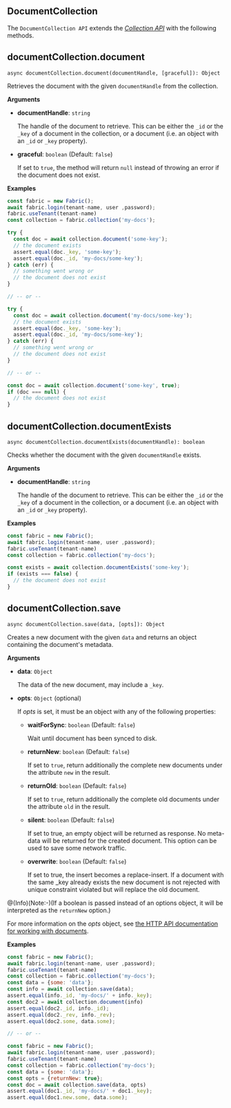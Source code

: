 ## DocumentCollection 

The `DocumentCollection API` extends the [_Collection API_](https://developer.document360.io/docs/overview-4)        with the following methods.

## documentCollection.document

`async documentCollection.document(documentHandle, [graceful]): Object`

Retrieves the document with the given `documentHandle` from the collection.

**Arguments**

- **documentHandle**: `string`

  The handle of the document to retrieve. This can be either the `_id` or the
  `_key` of a document in the collection, or a document (i.e. an object with an
  `_id` or `_key` property).

- **graceful**: `boolean` (Default: `false`)

  If set to `true`, the method will return `null` instead of throwing an error
  if the document does not exist.

**Examples**

```js
const fabric = new Fabric();
await fabric.login(tenant-name, user ,password);
fabric.useTenant(tenant-name)
const collection = fabric.collection('my-docs');

try {
  const doc = await collection.document('some-key');
  // the document exists
  assert.equal(doc._key, 'some-key');
  assert.equal(doc._id, 'my-docs/some-key');
} catch (err) {
  // something went wrong or
  // the document does not exist
}

// -- or --

try {
  const doc = await collection.document('my-docs/some-key');
  // the document exists
  assert.equal(doc._key, 'some-key');
  assert.equal(doc._id, 'my-docs/some-key');
} catch (err) {
  // something went wrong or
  // the document does not exist
}

// -- or --

const doc = await collection.document('some-key', true);
if (doc === null) {
  // the document does not exist
}
```

## documentCollection.documentExists

`async documentCollection.documentExists(documentHandle): boolean`

Checks whether the document with the given `documentHandle` exists.

**Arguments**

- **documentHandle**: `string`

  The handle of the document to retrieve. This can be either the `_id` or the
  `_key` of a document in the collection, or a document (i.e. an object with an
  `_id` or `_key` property).

**Examples**

```js
const fabric = new Fabric();
await fabric.login(tenant-name, user ,password);
fabric.useTenant(tenant-name)
const collection = fabric.collection('my-docs');

const exists = await collection.documentExists('some-key');
if (exists === false) {
  // the document does not exist
}
```

## documentCollection.save

`async documentCollection.save(data, [opts]): Object`

Creates a new document with the given `data` and returns an object containing
the document's metadata.

**Arguments**

- **data**: `Object`

  The data of the new document, may include a `_key`.

- **opts**: `Object` (optional)

  If _opts_ is set, it must be an object with any of the following properties:

  - **waitForSync**: `boolean` (Default: `false`)

    Wait until document has been synced to disk.

  - **returnNew**: `boolean` (Default: `false`)

    If set to `true`, return additionally the complete new documents under the
    attribute `new` in the result.

  - **returnOld**: `boolean` (Default: `false`)

    If set to `true`, return additionally the complete old documents under the
    attribute `old` in the result.

  - **silent**: `boolean` (Default: `false`)

    If set to true, an empty object will be returned as response. No meta-data
    will be returned for the created document. This option can be used to save
    some network traffic.

  - **overwrite**: `boolean` (Default: `false`)

    If set to true, the insert becomes a replace-insert. If a document with the
    same \_key already exists the new document is not rejected with unique
    constraint violated but will replace the old document.

@(Info)(Note:-)(If a boolean is passed instead of an options object, it will be interpreted as the `returnNew` option.)

For more information on the _opts_ object, see
[the HTTP API documentation for working with documents](https://developer.document360.io/docs/documents).

**Examples**

```js
const fabric = new Fabric();
await fabric.login(tenant-name, user ,password);
fabric.useTenant(tenant-name)
const collection = fabric.collection('my-docs');
const data = {some: 'data'};
const info = await collection.save(data);
assert.equal(info._id, 'my-docs/' + info._key);
const doc2 = await collection.document(info)
assert.equal(doc2._id, info._id);
assert.equal(doc2._rev, info._rev);
assert.equal(doc2.some, data.some);

// -- or --

const fabric = new Fabric();
await fabric.login(tenant-name, user ,password);
fabric.useTenant(tenant-name)
const collection = fabric.collection('my-docs');
const data = {some: 'data'};
const opts = {returnNew: true};
const doc = await collection.save(data, opts)
assert.equal(doc1._id, 'my-docs/' + doc1._key);
assert.equal(doc1.new.some, data.some);
```

